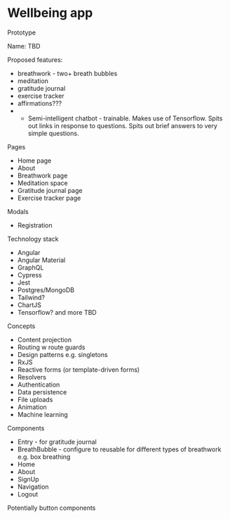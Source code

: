 # Wellbeing app


Prototype

Name: TBD 

Proposed features:

* breathwork - two+ breath bubbles
* meditation
* gratitude journal
* exercise tracker
* affirmations??? 
* * Semi-intelligent chatbot - trainable. Makes use of Tensorflow. Spits out links in response to questions. Spits out brief answers to very simple questions.

Pages

* Home page
* About
* Breathwork page
* Meditation space
* Gratitude journal page
* Exercise tracker page


Modals

* Registration


Technology stack

* Angular
* Angular Material
* GraphQL
* Cypress
* Jest
* Postgres/MongoDB
* Tailwind?
* ChartJS
* Tensorflow?
and more TBD


Concepts

* Content projection
* Routing w route guards
* Design patterns e.g. singletons
* RxJS
* Reactive forms (or template-driven forms)
* Resolvers
* Authentication
* Data persistence 
* File uploads
* Animation
* Machine learning

Components

* Entry - for gratitude journal
* BreathBubble - configure to reusable for different types of breathwork e.g. box breathing
* Home
* About
* SignUp
* Navigation
* Logout

Potentially button components

